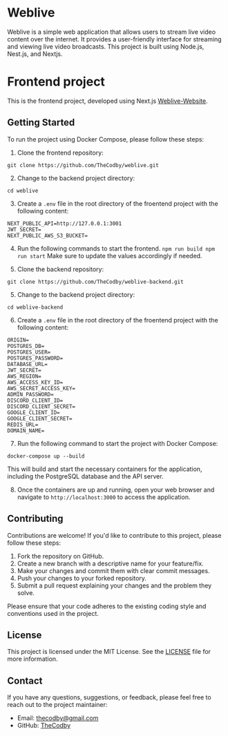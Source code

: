 # Weblive

Weblive is a simple web application that allows users to stream live video content over the internet. It provides a user-friendly interface for streaming and viewing live video broadcasts. This project is built using Node.js, Nest.js, and Nextjs.

# Frontend project

This is the frontend project, developed using Next.js [Weblive-Website](https://github.com/TheCodby/weblive).

## Getting Started

To run the project using Docker Compose, please follow these steps:

1. Clone the frontend repository:

`git clone https://github.com/TheCodby/weblive.git`

2. Change to the backend project directory:

`cd weblive`

3. Create a `.env` file in the root directory of the froentend project with the following content:

```env
NEXT_PUBLIC_API=http://127.0.0.1:3001
JWT_SECRET=
NEXT_PUBLIC_AWS_S3_BUCKET=
```

4. Run the following commands to start the frontend.
   `npm run build
npm run start`
   Make sure to update the values accordingly if needed.

5. Clone the backend repository:

`git clone https://github.com/TheCodby/weblive-backend.git`

5. Change to the backend project directory:

`cd weblive-backend`

6. Create a `.env` file in the root directory of the froentend project with the following content:

```env
ORIGIN=
POSTGRES_DB=
POSTGRES_USER=
POSTGRES_PASSWORD=
DATABASE_URL=
JWT_SECRET=
AWS_REGION=
AWS_ACCESS_KEY_ID=
AWS_SECRET_ACCESS_KEY=
ADMIN_PASSWORD=
DISCORD_CLIENT_ID=
DISCORD_CLIENT_SECRET=
GOOGLE_CLIENT_ID=
GOOGLE_CLIENT_SECRET=
REDIS_URL=
DOMAIN_NAME=
```

7. Run the following command to start the project with Docker Compose:

`docker-compose up --build`

This will build and start the necessary containers for the application, including the PostgreSQL database and the API server.

8. Once the containers are up and running, open your web browser and navigate to `http://localhost:3000` to access the application.

## Contributing

Contributions are welcome! If you'd like to contribute to this project, please follow these steps:

1. Fork the repository on GitHub.
2. Create a new branch with a descriptive name for your feature/fix.
3. Make your changes and commit them with clear commit messages.
4. Push your changes to your forked repository.
5. Submit a pull request explaining your changes and the problem they solve.

Please ensure that your code adheres to the existing coding style and conventions used in the project.

## License

This project is licensed under the MIT License. See the [LICENSE](LICENSE) file for more information.

## Contact

If you have any questions, suggestions, or feedback, please feel free to reach out to the project maintainer:

- Email: [thecodby@gmail.com](mailto:thecodby@gmail.com)
- GitHub: [TheCodby](https://github.com/TheCodby)
